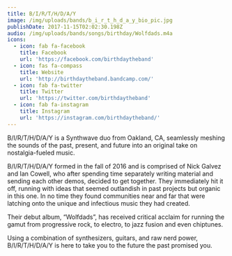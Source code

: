 ```yaml
---
title: B/I/R/T/H/D/A/Y
image: /img/uploads/bands/b_i_r_t_h_d_a_y_bio_pic.jpg
publishDate: 2017-11-15T02:02:30.198Z
audio: /img/uploads/bands/songs/birthday/Wolfdads.m4a
icons:
  - icon: fab fa-facebook
    title: Facebook
    url: 'https://facebook.com/birthdaytheband'
  - icon: fas fa-compass
    title: Website
    url: 'http://birthdaytheband.bandcamp.com/'
  - icon: fab fa-twitter
    title: Twitter
    url: 'https://twitter.com/birthdaytheband'
  - icon: fab fa-instagram
    title: Instagram
    url: 'https://instagram.com/birthdaytheband/'
---
```

B/I/R/T/H/D/A/Y is a Synthwave duo from Oakland, CA, seamlessly meshing the sounds of the past, present, and future into an original take on nostalgia-fueled music.

B/I/R/T/H/D/A/Y formed in the fall of 2016 and is comprised of Nick Galvez and Ian Cowell, who after spending time separately writing material and sending each other demos, decided to get together. They immediately hit it off, running with ideas that seemed outlandish in past projects but organic in this one. In no time they found communities near and far that were latching onto the unique and infectious music they had created.

Their debut album, “Wolfdads”, has received critical acclaim for running the gamut from progressive rock, to electro, to jazz fusion and even chiptunes.

Using a combination of synthesizers, guitars, and raw nerd power, B/I/R/T/H/D/A/Y is here to take you to the future the past promised you.
